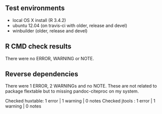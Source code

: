 ## Test environments

- local OS X install (R 3.4.2)
- ubuntu 12.04 (on travis-ci with older, release and devel)
- winbuilder (older, release and devel)

## R CMD check results

There were no ERROR, WARNING or NOTE. 

## Reverse dependencies

There were 1 ERROR, 2 WARNINGs and no NOTE. These are not related to package flextable 
but to missing pandoc-citeproc on my system.

Checked huxtable: 1 error  | 1 warning  | 0 notes
Checked jtools  : 1 error  | 1 warning  | 0 notes

